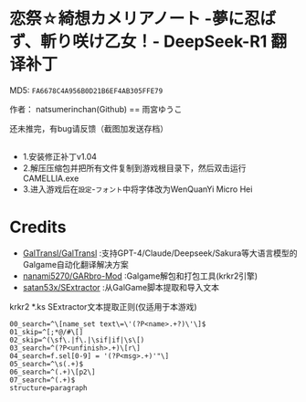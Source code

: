 # 恋祭☆綺想カメリアノート -夢に忍ばず、斬り咲け乙女！- DeepSeek-R1 翻译补丁

MD5: `FA6678C4A956B0D21B6EF4AB305FFE79`

作者： natsumerinchan(Github) == 雨宮ゆうこ

还未推完，有bug请反馈（截图加发送存档）

## 
- 1.安装修正补丁v1.04
- 2.解压压缩包并把所有文件复制到游戏根目录下，然后双击运行CAMELLIA.exe
- 3.进入游戏后在`設定`-`フォント`中将字体改为WenQuanYi Micro Hei

# Credits

- [GalTransl/GalTransl](https://github.com/GalTransl/GalTransl.git) :支持GPT-4/Claude/Deepseek/Sakura等大语言模型的Galgame自动化翻译解决方案
- [nanami5270/GARbro-Mod](https://github.com/nanami5270/GARbro-Mod.git) :Galgame解包和打包工具(krkr2引擎)
- [satan53x/SExtractor](https://github.com/satan53x/SExtractor.git) :从GalGame脚本提取和导入文本

krkr2 *.ks SExtractor文本提取正则(仅适用于本游戏)
```
00_search=^\[name_set text\=\'(?P<name>.+?)\'\]$
01_skip=^[;*@/#\[]
02_skip=^(\sf\.|f\.|\sif|if|\s\[)
03_search=^(?P<unfinish>.+)\[r\]
04_search=f.sel[0-9] = '(?P<msg>.+)'"\]
05_search=^\s(.+)$
06_search=^(.+)\[p2\]
07_search=^(.+)$
structure=paragraph
```
